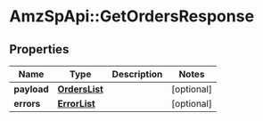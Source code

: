 # AmzSpApi::GetOrdersResponse

## Properties
Name | Type | Description | Notes
------------ | ------------- | ------------- | -------------
**payload** | [**OrdersList**](OrdersList.md) |  | [optional] 
**errors** | [**ErrorList**](ErrorList.md) |  | [optional] 

